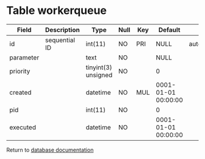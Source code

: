 Table workerqueue
=================

| Field     | Description      | Type                | Null | Key | Default             | Extra          |
|-----------|------------------|---------------------|------|-----|---------------------|----------------|
| id        | sequential ID    | int(11)             | NO   | PRI | NULL                | auto_increment |
| parameter |                  | text                | NO   |     | NULL                |                |
| priority  |                  | tinyint(3) unsigned | NO   |     | 0                   |                |
| created   |                  | datetime            | NO   | MUL | 0001-01-01 00:00:00 |                |
| pid       |                  | int(11)             | NO   |     | 0                   |                |
| executed  |                  | datetime            | NO   |     | 0001-01-01 00:00:00 |                |

Return to [database documentation](help/database)
